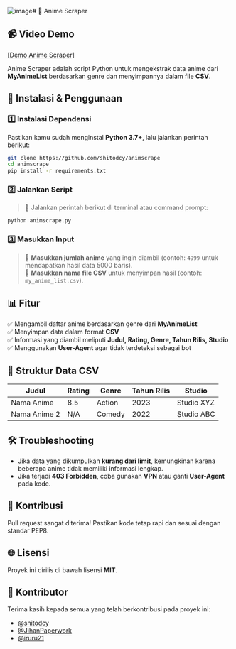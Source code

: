 ![image](https://github.com/user-attachments/assets/2f6f2d14-e68d-49ab-abbf-d6f775eabfc6)# 🎡 Anime Scraper

## 📹 Video Demo
[[Demo Anime Scraper]](https://youtu.be/pwggTSu1P9k?si=Cs_XfA2y1L3pJvuB)

Anime Scraper adalah script Python untuk mengekstrak data anime dari **MyAnimeList** berdasarkan genre dan menyimpannya dalam file **CSV**. 

## 🚀 Instalasi & Penggunaan

### 1️⃣ **Instalasi Dependensi**
Pastikan kamu sudah menginstal **Python 3.7+**, lalu jalankan perintah berikut:
```bash
git clone https://github.com/shitodcy/animscrape
cd animscrape
pip install -r requirements.txt
```

### 2️⃣ **Jalankan Script**
> 🚀 Jalankan perintah berikut di terminal atau command prompt:  
```bash
python animscrape.py
```

### 3️⃣ **Masukkan Input**
> 📝 **Masukkan jumlah anime** yang ingin diambil (contoh: `4999` untuk mendapatkan hasil data 5000 baris).  
> 📝 **Masukkan nama file CSV** untuk menyimpan hasil (contoh: `my_anime_list.csv`).  

## 📊 Fitur
✅ Mengambil daftar anime berdasarkan genre dari **MyAnimeList**  
✅ Menyimpan data dalam format **CSV**  
✅ Informasi yang diambil meliputi **Judul, Rating, Genre, Tahun Rilis, Studio**  
✅ Menggunakan **User-Agent** agar tidak terdeteksi sebagai bot  

## 🔧 Struktur Data CSV
| Judul | Rating | Genre | Tahun Rilis | Studio |
|--------|--------|--------|------------|--------|
| Nama Anime | 8.5 | Action | 2023 | Studio XYZ |
| Nama Anime 2 | N/A | Comedy | 2022 | Studio ABC |

## 🛠 Troubleshooting
- Jika data yang dikumpulkan **kurang dari limit**, kemungkinan karena beberapa anime tidak memiliki informasi lengkap.
- Jika terjadi **403 Forbidden**, coba gunakan **VPN** atau ganti **User-Agent** pada kode.

## 🌟 Kontribusi
Pull request sangat diterima! Pastikan kode tetap rapi dan sesuai dengan standar PEP8.

## 🌐 Lisensi
Proyek ini dirilis di bawah lisensi **MIT**.

## 👥 Kontributor

Terima kasih kepada semua yang telah berkontribusi pada proyek ini:

- [@shitodcy](https://github.com/shitodcy)
- [@JihanPaperwork](https://github.com/JihanPaperwork)
- [@iruru21](https://github.com/iruru21)

